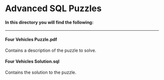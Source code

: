 # Advanced SQL Puzzles

#### In this directory you will find the following:
----

#### Four Vehicles Puzzle.pdf
Contains a description of the puzzle to solve.

#### Four Vehicles Solution.sql
Contains the solution to the puzzle.
